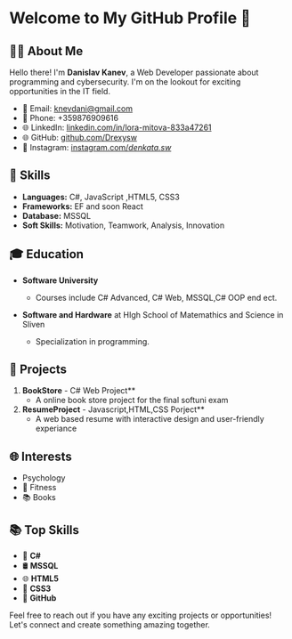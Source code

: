 # Welcome to My GitHub Profile 👋

## 👨‍💻 About Me
Hello there! I'm **Danislav Kanev**, a Web Developer passionate about programming and cybersecurity. I'm on the lookout for exciting opportunities in the IT field. 

- 📧 Email: knevdani@gmail.com
- 📱 Phone: +359876909616
- 🌐 LinkedIn: [linkedin.com/in/lora-mitova-833a47261](https://www.linkedin.com/in/lora-mitova-833a47261)
- 🌐 GitHub: [github.com/Drexysw](https://github.com/Drexysw)
- 📘 Instagram: [instagram.com/_denkata.sw_](https://www.instagram.com/_denkata.sw_/)
  
## 🚀 Skills
- **Languages:** C#, JavaScript ,HTML5, CSS3
- **Frameworks:** EF and soon React
- **Database:** MSSQL
- **Soft Skills:** Motivation, Teamwork, Analysis, Innovation

## 🎓 Education
- **Software University** 
  - Courses include C# Advanced, C# Web, MSSQL,C# OOP end ect.

- **Software and Hardware** at HIgh School of Matemathics and Science in Sliven
  - Specialization in programming.

## 💼 Projects
1. **BookStore** - C# Web Project** 
   - A online book store project for the final softuni exam
2. **ResumeProject** - Javascript,HTML,CSS Porject**
   - A web based resume with interactive design and user-friendly experiance

## 🌐 Interests
- Psychology
- 💪 Fitness
- 📚 Books

## 📚 Top Skills
- 🐍 **C#**
- 🛢  **MSSQL**
- 🌐 **HTML5** 
- 🎨 **CSS3** 
- 🐙 **GitHub** 





Feel free to reach out if you have any exciting projects or opportunities! Let's connect and create something amazing together.

